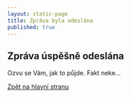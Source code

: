 ```yaml
---
layout: static-page
title: Zpráva byla odeslána
published: true
---
```

## Zpráva úspěšně odeslána

Ozvu se Vám, jak to půjde. Fakt neke...

[Zpět na hlavní stranu](index.html)
